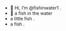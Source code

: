 - 👋 Hi, I’m @fishinwater1 .
- 👋 a fish in the water 
- a little fish .
- a fish .
<!---
fishinwater1/fishinwater1 is a ✨ special ✨ repository because its `README.md` (this file) appears on your GitHub profile.
You can click the Preview link to take a look at your changes.
--->
